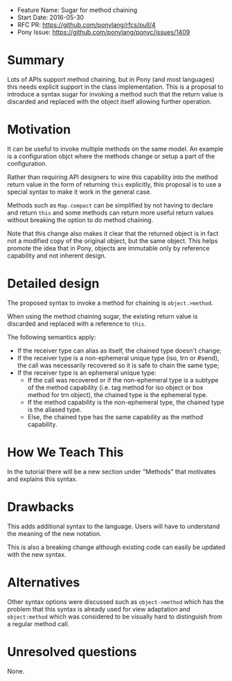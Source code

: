 - Feature Name: Sugar for method chaining
- Start Date: 2016-05-30
- RFC PR: https://github.com/ponylang/rfcs/pull/4
- Pony Issue: https://github.com/ponylang/ponyc/issues/1409

# Summary

Lots of APIs support method chaining, but in Pony (and most languages) this needs explicit support in the class implementation. This is a proposal to introduce a syntax sugar for invoking a method such that the return value is discarded and replaced with the object itself allowing further operation.


# Motivation

It can be useful to invoke multiple methods on the same model. An example is a configuration objct where the methods change or setup a part of the configuration.

Rather than requiring API designers to wire this capability into the method return value in the form of returning ``this`` explicitly, this proposal is to use a special syntax to make it work in the general case.

Methods such as ``Map.compact`` can be simplified by not having to declare and return ``this`` and some methods can return more useful return values without breaking the option to do method chaining.

Note that this change also makes it clear that the returned object is in fact not a modified copy of the original object, but the same object. This helps promote the idea that in Pony, objects are immutable only by reference capability and not inherent design.


# Detailed design

The proposed syntax to invoke a method for chaining is ``object.>method``.

When using the method chaining sugar, the existing return value is discarded and replaced with a reference to `this`.

The following semantics apply:

* If the receiver type can alias as itself, the chained type doesn't change;
* If the receiver type is a non-ephemeral unique type (iso, trn or #send), the call was necessarily recovered so it is safe to chain the same type;
* If the receiver type is an ephemeral unique type:
  * If the call was recovered or if the non-ephemeral type is a subtype of the method capability (i.e. tag method for iso object or box method for trn object), the chained type is the ephemeral type.
  * If the method capability is the non-ephemeral type, the chained type is the aliased type.
  * Else, the chained type has the same capability as the method capability.

# How We Teach This

In the tutorial there will be a new section under "Methods" that motivates and explains this syntax.


# Drawbacks

This adds additional syntax to the language. Users will have to understand the meaning of the new notation.

This is also a breaking change although existing code can easily be updated with the new syntax.


# Alternatives

Other syntax options were discussed such as ``object->method`` which has the problem that this syntax is already used for view adaptation and ``object:method`` which was considered to be visually hard to distinguish from a regular method call.


# Unresolved questions

None.

